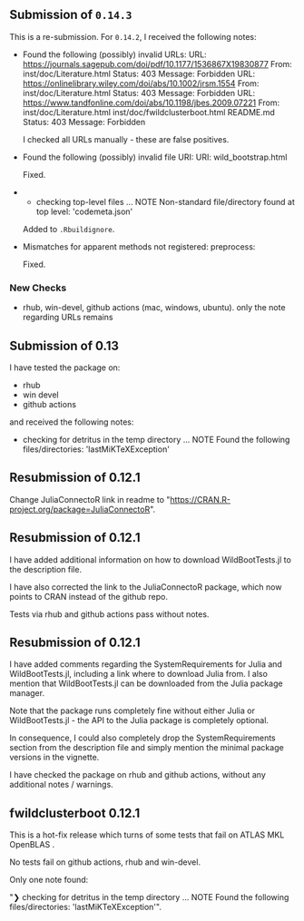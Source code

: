 ## Submission of `0.14.3`

This is a re-submission. For `0.14.2`, I received the following notes: 

+ Found the following (possibly) invalid URLs:
  URL: https://journals.sagepub.com/doi/pdf/10.1177/1536867X19830877
    From: inst/doc/Literature.html
    Status: 403
    Message: Forbidden
  URL: https://onlinelibrary.wiley.com/doi/abs/10.1002/jrsm.1554
    From: inst/doc/Literature.html
    Status: 403
    Message: Forbidden
  URL: https://www.tandfonline.com/doi/abs/10.1198/jbes.2009.07221
    From: inst/doc/Literature.html
          inst/doc/fwildclusterboot.html
          README.md
    Status: 403
    Message: Forbidden
    
    I checked all URLs manually - these are false positives.
    
+ Found the following (possibly) invalid file URI:
  URI: wild_bootstrap.html
  
  Fixed. 
  
+ * checking top-level files ... NOTE
Non-standard file/directory found at top level:
  'codemeta.json'
  
  Added to `.Rbuildignore`.
+ Mismatches for apparent methods not registered:
preprocess:

  Fixed.
  
### New Checks

- rhub, win-devel, github actions (mac, windows, ubuntu). only the note regarding URLs remains


## Submission of 0.13

I have tested the package on: 
- rhub
- win devel
- github actions

and received the following notes: 

* checking for detritus in the temp directory ... NOTE
Found the following files/directories:
  'lastMiKTeXException'


## Resubmission of 0.12.1 

Change JuliaConnectoR link in readme to "https://CRAN.R-project.org/package=JuliaConnectoR".

## Resubmission of 0.12.1

I have added additional information on how to download WildBootTests.jl to the description file. 

I have also corrected the link to the JuliaConnectoR package, which now points to CRAN instead of the github repo.

Tests via rhub and github actions pass without notes. 


## Resubmission of 0.12.1

I have added comments regarding the SystemRequirements for Julia and WildBootTests.jl, including a link where to download 
Julia from. I also mention that WildBootTests.jl can be downloaded from the Julia package manager. 

Note that the package runs completely fine without either Julia or WildBootTests.jl - 
the API to the Julia package is completely optional. 

In consequence, I could also completely drop the SystemRequirements section from the description file and simply mention the minimal package versions in the vignette.

I have checked the package on rhub and github actions, without any additional notes / warnings. 

## fwildclusterboot 0.12.1

This is a hot-fix release which turns of some tests that fail on  ATLAS MKL OpenBLAS . 

No tests fail on github actions, rhub and win-devel.

Only one note found: 

"❯ checking for detritus in the temp directory ... NOTE
  Found the following files/directories:
    'lastMiKTeXException'".
